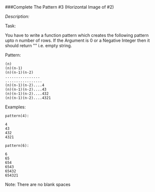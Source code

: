 
###Complete The Pattern #3 (Horizontal Image of #2)

*Description:*

Task:

You have to write a function pattern which creates the following pattern upto n number of rows. 
If the Argument is 0 or a Negative Integer then it should return "" i.e. empty string.

Pattern:
```
(n)
(n)(n-1)
(n)(n-1)(n-2)
................
.................
(n)(n-1)(n-2)....4
(n)(n-1)(n-2)....43
(n)(n-1)(n-2)....432
(n)(n-1)(n-2)....4321
```

Examples:
```
pattern(4):

4
43
432
4321

pattern(6):

6
65
654
6543
65432
654321
```

Note: There are no blank spaces